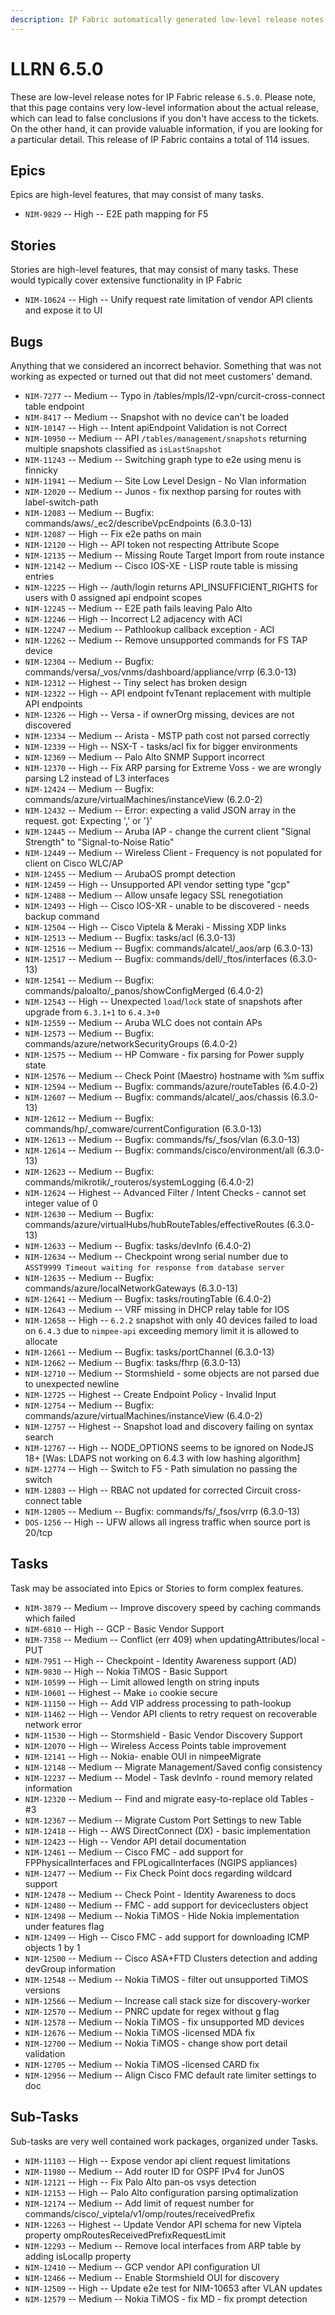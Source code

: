 ```yaml
---
description: IP Fabric automatically generated low-level release notes for version 6.5.0.
---
```


# LLRN 6.5.0

These are low-level release notes for IP Fabric release `6.5.0`. Please note, that this page contains very low-level information about the actual release, which can lead to false conclusions if you don't have access to the tickets. On the other hand, it can provide valuable information, if you are looking for a particular detail. This release of IP Fabric contains a total of 114 issues.

## Epics

Epics are high-level features, that may consist of many tasks.

- `NIM-9829` -- High -- E2E path mapping for F5

## Stories

Stories are high-level features, that may consist of many tasks. These would typically cover extensive functionality in IP Fabric

- `NIM-10624` -- High -- Unify request rate limitation of vendor API clients and expose it to UI

## Bugs

Anything that we considered an incorrect behavior. Something that was not working as expected or turned out that did not meet customers' demand.

- `NIM-7277` -- Medium -- Typo in /tables/mpls/l2-vpn/curcit-cross-connect table endpoint
- `NIM-8417` -- Medium -- Snapshot with no device can't be loaded
- `NIM-10147` -- High -- Intent apiEndpoint Validation is not Correct
- `NIM-10950` -- Medium -- API `/tables/management/snapshots` returning multiple snapshots classified as `isLastSnapshot`
- `NIM-11243` -- Medium -- Switching graph type to e2e using menu is finnicky
- `NIM-11941` -- Medium -- Site Low Level Design - No Vlan information
- `NIM-12020` -- Medium -- Junos - fix nexthop parsing for routes with label-switch-path
- `NIM-12083` -- Medium -- Bugfix: commands/aws/_ec2/describeVpcEndpoints (6.3.0-13)
- `NIM-12087` -- High -- Fix e2e paths on main
- `NIM-12120` -- High -- API token not respecting Attribute Scope
- `NIM-12135` -- Medium -- Missing Route Target Import from route instance
- `NIM-12142` -- Medium -- Cisco IOS-XE - LISP route table is missing entries
- `NIM-12225` -- High -- /auth/login returns API_INSUFFICIENT_RIGHTS for users with 0 assigned api endpoint scopes
- `NIM-12245` -- Medium -- E2E path fails leaving Palo Alto
- `NIM-12246` -- High -- Incorrect L2 adjacency with ACI
- `NIM-12247` -- Medium -- Pathlookup callback exception - ACI
- `NIM-12262` -- Medium -- Remove unsupported commands for FS TAP device
- `NIM-12304` -- Medium -- Bugfix: commands/versa/_vos/vnms/dashboard/appliance/vrrp (6.3.0-13)
- `NIM-12312` -- Highest -- Tiny select has broken design
- `NIM-12322` -- High -- API endpoint fvTenant replacement with multiple API endpoints
- `NIM-12326` -- High -- Versa - if ownerOrg missing, devices are not discovered
- `NIM-12334` -- Medium -- Arista - MSTP path cost not parsed correctly
- `NIM-12339` -- High -- NSX-T - tasks/acl fix for bigger environments
- `NIM-12369` -- Medium -- Palo Alto SNMP Support incorrect
- `NIM-12370` -- High -- Fix ARP parsing for Extreme Voss - we are wrongly parsing L2 instead of L3 interfaces
- `NIM-12424` -- Medium -- Bugfix: commands/azure/virtualMachines/instanceView (6.2.0-2)
- `NIM-12432` -- Medium -- Error: expecting a valid JSON array in the request. got: Expecting ',' or '}'
- `NIM-12445` -- Medium -- Aruba IAP - change the current client "Signal Strength" to "Signal-to-Noise Ratio"
- `NIM-12449` -- Medium -- Wireless Client - Frequency is not populated for client on Cisco WLC/AP
- `NIM-12455` -- Medium -- ArubaOS prompt detection
- `NIM-12459` -- High -- Unsupported API vendor setting type "gcp"
- `NIM-12488` -- Medium -- Allow unsafe legacy SSL renegotiation
- `NIM-12493` -- High -- Cisco IOS-XR - unable to be discovered - needs backup command
- `NIM-12504` -- High -- Cisco Viptela & Meraki - Missing XDP links
- `NIM-12513` -- Medium -- Bugfix: tasks/acl (6.3.0-13)
- `NIM-12516` -- Medium -- Bugfix: commands/alcatel/_aos/arp (6.3.0-13)
- `NIM-12517` -- Medium -- Bugfix: commands/dell/_ftos/interfaces (6.3.0-13)
- `NIM-12541` -- Medium -- Bugfix: commands/paloalto/_panos/showConfigMerged (6.4.0-2)
- `NIM-12543` -- High -- Unexpected `load`/`lock` state of snapshots after upgrade from `6.3.1+1` to `6.4.3+0`
- `NIM-12559` -- Medium -- Aruba WLC does not contain APs
- `NIM-12573` -- Medium -- Bugfix: commands/azure/networkSecurityGroups (6.4.0-2)
- `NIM-12575` -- Medium -- HP Comware - fix parsing for Power supply state
- `NIM-12576` -- Medium -- Check Point (Maestro) hostname with %m suffix
- `NIM-12594` -- Medium -- Bugfix: commands/azure/routeTables (6.4.0-2)
- `NIM-12607` -- Medium -- Bugfix: commands/alcatel/_aos/chassis (6.3.0-13)
- `NIM-12612` -- Medium -- Bugfix: commands/hp/_comware/currentConfiguration (6.3.0-13)
- `NIM-12613` -- Medium -- Bugfix: commands/fs/_fsos/vlan (6.3.0-13)
- `NIM-12614` -- Medium -- Bugfix: commands/cisco/environment/all (6.3.0-13)
- `NIM-12623` -- Medium -- Bugfix: commands/mikrotik/_routeros/systemLogging (6.4.0-2)
- `NIM-12624` -- Highest -- Advanced Filter / Intent Checks - cannot set integer value of 0
- `NIM-12630` -- Medium -- Bugfix: commands/azure/virtualHubs/hubRouteTables/effectiveRoutes (6.3.0-13)
- `NIM-12633` -- Medium -- Bugfix: tasks/devInfo (6.4.0-2)
- `NIM-12634` -- Medium -- Checkpoint wrong serial number due to `ASST9999 Timeout waiting for response from database server`
- `NIM-12635` -- Medium -- Bugfix: commands/azure/localNetworkGateways (6.3.0-13)
- `NIM-12641` -- Medium -- Bugfix: tasks/routingTable (6.4.0-2)
- `NIM-12643` -- Medium -- VRF missing in DHCP relay table for IOS
- `NIM-12658` -- High -- `6.2.2` snapshot with only 40 devices failed to load on `6.4.3` due to `nimpee-api` exceeding memory limit it is allowed to allocate
- `NIM-12661` -- Medium -- Bugfix: tasks/portChannel (6.3.0-13)
- `NIM-12662` -- Medium -- Bugfix: tasks/fhrp (6.3.0-13)
- `NIM-12710` -- Medium -- Stormshield - some objects are not parsed due to unexpected newline
- `NIM-12725` -- Highest -- Create Endpoint Policy - Invalid Input
- `NIM-12754` -- Medium -- Bugfix: commands/azure/virtualMachines/instanceView (6.4.0-2)
- `NIM-12757` -- Highest -- Snapshot load and discovery failing on syntax search
- `NIM-12767` -- High -- NODE_OPTIONS seems to be ignored on NodeJS 18+ [Was: LDAPS not working on 6.4.3 with low hashing algorithm]
- `NIM-12774` -- High -- Switch to F5 - Path simulation no passing the switch
- `NIM-12803` -- High -- RBAC not updated for corrected Circuit cross-connect table
- `NIM-12805` -- Medium -- Bugfix: commands/fs/_fsos/vrrp (6.3.0-13)
- `DOS-1256` -- High -- UFW allows all ingress traffic when source port is 20/tcp

## Tasks

Task may be associated into Epics or Stories to form complex features.

- `NIM-3879` -- Medium -- Improve discovery speed by caching commands which failed
- `NIM-6810` -- High -- GCP - Basic Vendor Support
- `NIM-7358` -- Medium -- Conflict (err 409) when updatingAttributes/local - PUT
- `NIM-7951` -- High -- Checkpoint - Identity Awareness support (AD)
- `NIM-9830` -- High -- Nokia TiMOS - Basic Support
- `NIM-10599` -- High -- Limit allowed length on string inputs
- `NIM-10601` -- Highest -- Make `io` cookie secure
- `NIM-11150` -- High -- Add VIP address processing to path-lookup
- `NIM-11462` -- High -- Vendor API clients to retry request on recoverable network error
- `NIM-11530` -- High -- Stormshield - Basic Vendor Discovery Support
- `NIM-12070` -- High -- Wireless Access Points table improvement
- `NIM-12141` -- High -- Nokia- enable OUI in nimpeeMigrate
- `NIM-12148` -- Medium -- Migrate Management/Saved config consistency
- `NIM-12237` -- Medium -- Model - Task devInfo - round memory related information
- `NIM-12320` -- Medium -- Find and migrate easy-to-replace old Tables - #3
- `NIM-12367` -- Medium -- Migrate Custom Port Settings to new Table
- `NIM-12418` -- High -- AWS DirectConnect (DX) - basic implementation
- `NIM-12423` -- High -- Vendor API detail documentation
- `NIM-12461` -- Medium -- Cisco FMC - add support for FPPhysicalInterfaces and FPLogicalInterfaces (NGIPS appliances)
- `NIM-12477` -- Medium -- Fix Check Point docs regarding wildcard support
- `NIM-12478` -- Medium -- Check Point - Identity Awareness to docs
- `NIM-12480` -- Medium -- FMC - add support for deviceclusters object
- `NIM-12498` -- Medium -- Nokia TiMOS - Hide Nokia implementation under features flag
- `NIM-12499` -- High -- Cisco FMC - add support for downloading ICMP objects 1 by 1
- `NIM-12500` -- Medium -- Cisco ASA+FTD Clusters detection and adding devGroup information
- `NIM-12548` -- Medium -- Nokia TiMOS - filter out unsupported TiMOS versions
- `NIM-12566` -- Medium -- Increase call stack size for discovery-worker
- `NIM-12570` -- Medium -- PNRC update for regex without g flag
- `NIM-12578` -- Medium -- Nokia TiMOS - fix unsupported MD devices
- `NIM-12676` -- Medium -- Nokia TiMOS -licensed MDA fix
- `NIM-12700` -- Medium -- Nokia TiMOS - change show port detail validation
- `NIM-12705` -- Medium -- Nokia TiMOS -licensed CARD fix
- `NIM-12956` -- Medium -- Align Cisco FMC default rate limiter settings to doc

## Sub-Tasks

Sub-tasks are very well contained work packages, organized under Tasks.

- `NIM-11103` -- High -- Expose vendor api client request limitations
- `NIM-11980` -- Medium -- Add router ID for OSPF IPv4 for JunOS
- `NIM-12121` -- High -- Fix Palo Alto pan-os vsys detection
- `NIM-12153` -- High -- Palo Alto configuration parsing optimalization
- `NIM-12174` -- Medium -- Add limit of request number for commands/cisco/_viptela/v1/omp/routes/receivedPrefix
- `NIM-12263` -- Highest -- Update Vendor API schema for new Viptela property ompRoutesReceivedPrefixRequestLimit
- `NIM-12293` -- Medium -- Remove local interfaces from ARP table by adding isLocalIp property
- `NIM-12410` -- Medium -- GCP vendor API configuration UI
- `NIM-12466` -- Medium -- Enable Stormshield OUI for discovery
- `NIM-12509` -- High -- Update e2e test for NIM-10653 after VLAN updates
- `NIM-12579` -- Medium -- Nokia TiMOS - fix MD - fix prompt detection
